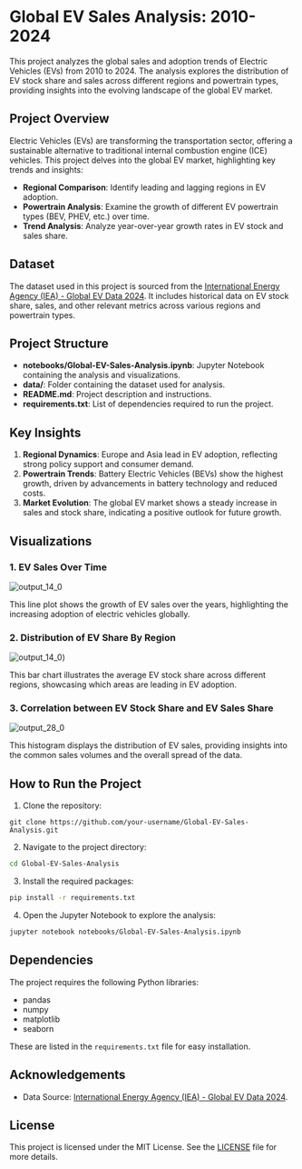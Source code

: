# Global EV Sales Analysis: 2010-2024

This project analyzes the global sales and adoption trends of Electric Vehicles (EVs) from 2010 to 2024. The analysis explores the distribution of EV stock share and sales across different regions and powertrain types, providing insights into the evolving landscape of the global EV market.

## Project Overview

Electric Vehicles (EVs) are transforming the transportation sector, offering a sustainable alternative to traditional internal combustion engine (ICE) vehicles. This project delves into the global EV market, highlighting key trends and insights:

- **Regional Comparison**: Identify leading and lagging regions in EV adoption.
- **Powertrain Analysis**: Examine the growth of different EV powertrain types (BEV, PHEV, etc.) over time.
- **Trend Analysis**: Analyze year-over-year growth rates in EV stock and sales share.

## Dataset

The dataset used in this project is sourced from the [International Energy Agency (IEA) - Global EV Data 2024](https://www.iea.org/data-and-statistics/data-product/global-ev-outlook-2024#global-ev-data). It includes historical data on EV stock share, sales, and other relevant metrics across various regions and powertrain types.

## Project Structure

- **notebooks/Global-EV-Sales-Analysis.ipynb**: Jupyter Notebook containing the analysis and visualizations.
- **data/**: Folder containing the dataset used for analysis.
- **README.md**: Project description and instructions.
- **requirements.txt**: List of dependencies required to run the project.

## Key Insights

1. **Regional Dynamics**: Europe and Asia lead in EV adoption, reflecting strong policy support and consumer demand.
2. **Powertrain Trends**: Battery Electric Vehicles (BEVs) show the highest growth, driven by advancements in battery technology and reduced costs.
3. **Market Evolution**: The global EV market shows a steady increase in sales and stock share, indicating a positive outlook for future growth.

## Visualizations

### 1. EV Sales Over Time
![output_14_0](https://github.com/user-attachments/assets/f1dce030-98a3-4ec5-b90e-061ba38090cd)

This line plot shows the growth of EV sales over the years, highlighting the increasing adoption of electric vehicles globally.

### 2. Distribution of EV Share By Region
![output_14_0](https://github.com/user-attachments/assets/4e623c69-b98e-4d82-8c2c-8a33ca0e2ca1))

This bar chart illustrates the average EV stock share across different regions, showcasing which areas are leading in EV adoption.

### 3. Correlation between EV Stock Share and EV Sales Share

![output_28_0](https://github.com/user-attachments/assets/f23c4f78-29a0-4cd0-9cc7-5b647c6f1e49)

This histogram displays the distribution of EV sales, providing insights into the common sales volumes and the overall spread of the data.

## How to Run the Project

1. Clone the repository:
  ```bash!
  git clone https://github.com/your-username/Global-EV-Sales-Analysis.git
  ```

2. Navigate to the project directory:
  ```bash
  cd Global-EV-Sales-Analysis
  ```

3. Install the required packages:
  ```bash
  pip install -r requirements.txt
  ```

4. Open the Jupyter Notebook to explore the analysis:
  ```bash
  jupyter notebook notebooks/Global-EV-Sales-Analysis.ipynb
  ```

## Dependencies

The project requires the following Python libraries:

- pandas
- numpy
- matplotlib
- seaborn

These are listed in the `requirements.txt` file for easy installation.

## Acknowledgements

- Data Source: [International Energy Agency (IEA) - Global EV Data 2024](https://www.iea.org/data-and-statistics/data-product/global-ev-outlook-2024#global-ev-data).

## License

This project is licensed under the MIT License. See the [LICENSE](LICENSE) file for more details.
